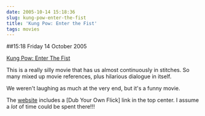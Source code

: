 ```yaml
---
date: 2005-10-14 15:18:36
slug: kung-pow-enter-the-fist
title: 'Kung Pow: Enter the Fist'
tags: movies
---
```


##15:18 Friday 14 October 2005

[Kung Pow: Enter The Fist](http://www.kungpowmovie.com/)

This is a really silly movie that has us almost continuously in stitches.  So many mixed up movie references, plus hilarious dialogue in itself.

We weren't laughing as much at the very end, but it's a funny movie.

The [website](http://www.kungpowmovie.com/swf/KPmain.html) includes a [Dub Your Own Flick] link in the top center.  I assume a *lot* of time could be spent there!!!

